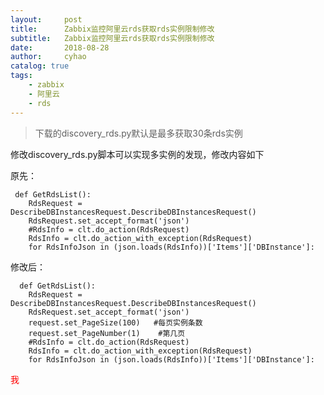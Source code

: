 ```yaml
---
layout:     post
title:      Zabbix监控阿里云rds获取rds实例限制修改
subtitle:   Zabbix监控阿里云rds获取rds实例限制修改
date:       2018-08-28
author:     cyhao
catalog: true
tags:
    - zabbix
    - 阿里云
    - rds
---
```


>下载的discovery_rds.py默认是最多获取30条rds实例

修改discovery_rds.py脚本可以实现多实例的发现，修改内容如下

原先：

     def GetRdsList():
        RdsRequest = DescribeDBInstancesRequest.DescribeDBInstancesRequest()
        RdsRequest.set_accept_format('json')
        #RdsInfo = clt.do_action(RdsRequest)
        RdsInfo = clt.do_action_with_exception(RdsRequest)
        for RdsInfoJson in (json.loads(RdsInfo))['Items']['DBInstance']:


修改后：

      def GetRdsList():
        RdsRequest = DescribeDBInstancesRequest.DescribeDBInstancesRequest()
        RdsRequest.set_accept_format('json')
        request.set_PageSize(100)   #每页实例条数
        request.set_PageNumber(1)    #第几页
        #RdsInfo = clt.do_action(RdsRequest)
        RdsInfo = clt.do_action_with_exception(RdsRequest)
        for RdsInfoJson in (json.loads(RdsInfo))['Items']['DBInstance']:




<font color=red>我</font>
